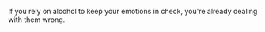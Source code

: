  If you rely on alcohol to keep your emotions in check, you're already dealing with them wrong.  
 
 
